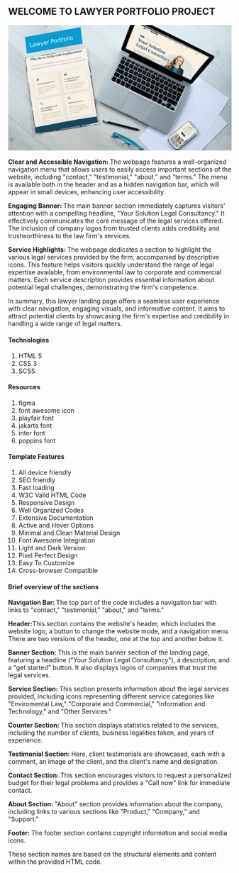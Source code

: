 <h2>WELCOME TO LAWYER PORTFOLIO PROJECT</h2>

<img src="./mockup/mock-lawyer-tn.png" alt="webpage-mockup-preview">

<P><b>Clear and Accessible Navigation: </b>The webpage features a well-organized navigation menu that allows users to easily access important sections of the website, including "contact," "testimonial," "about," and "terms." The menu is available both in the header and as a hidden navigation bar, which will appear in small devices, enhancing user accessibility.</P>
    
<p><b>Engaging Banner: </b>The main banner section immediately captures visitors' attention with a compelling headline, "Your Solution Legal Consultancy." It effectively communicates the core message of the legal services offered. The inclusion of company logos from trusted clients adds credibility and trustworthiness to the law firm's services.</p>
    
<p><b>Service Highlights: </b>The webpage dedicates a section to highlight the various legal services provided by the firm, accompanied by descriptive icons. This feature helps visitors quickly understand the range of legal expertise available, from environmental law to corporate and commercial matters. Each service description provides essential information about potential legal challenges, demonstrating the firm's competence.</p>
    
<p>In summary, this lawyer landing page offers a seamless user experience with clear navigation, engaging visuals, and informative content. It aims to attract potential clients by showcasing the firm's expertise and credibility in handling a wide range of legal matters.</p>

<h4>Technologies</h4>
<ol>
    <li>HTML 5</li>
    <li>CSS 3</li>
    <li>SCSS</li>
</ol>

<h4>Resources</h4>
<ol>
    <li>figma</li>
    <li>font awesome icon</li>
    <li>playfair font</li>
    <li>jakarta font</li>
    <li>inter font</li>
    <li>poppins font</li>
</ol>

<h4>Template Features</h4>
<ol>
    <li>All device friendly</li>
    <li>SEO friendly</li>
    <li>Fast loading</li>
    <li>W3C Valid HTML Code</li>
    <li>Responsive Design </li>
    <li>Well Organized Codes</li>
    <li>Extensive Documentation</li>
    <li>Active and Hover Options</li>
    <li>Minimal and Clean Material Design</li>
    <li>Font Awesome Integration</li>
    <li>Light and Dark Version</li>
    <li>Pixel Perfect Design</li>
    <li>Easy To Customize</li>
    <li>Cross-browser Compatible</li>
</ol>

<h4>Brief overview of the sections</h4>

<p><b>Navigation Bar: </b>The top part of the code includes a navigation bar with links to "contact," "testimonial," "about," and "terms."</p> 
<p><b>Header:</b>This section contains the website's header, which includes the website logo, a button to change the website mode, and a navigation menu. There are two versions of the header, one at the top and another below it.</p> 
<p><b>Banner Section: </b>This is the main banner section of the landing page, featuring a headline ("Your Solution Legal Consultancy"), a description, and a "get started" button. It also displays logos of companies that trust the legal services.</p> 
<p><b>Service Section: </b>This section presents information about the legal services provided, including icons representing different service categories like "Enviromental Law," "Corporate and Commercial," "Information and Technology," and "Other Services."</p> 
<p><b>Counter Section: </b>This section displays statistics related to the services, including the number of clients, business legalities taken, and years of experience.
</p>
<p><b>Testimonial Section: </b>Here, client testimonials are showcased, each with a comment, an image of the client, and the client's name and designation.</p>
<p><b>Contact Section: </b>This section encourages visitors to request a personalized budget for their legal problems and provides a "Call now" link for immediate contact.</p>
<p><b>About Section: </b>"About" section provides information about the company, including links to various sections like "Product," "Company," and "Support."</p>
<p><b>Footer: </b>The footer section contains copyright information and social media icons.</p> 

These section names are based on the structural elements and content within the provided HTML code.